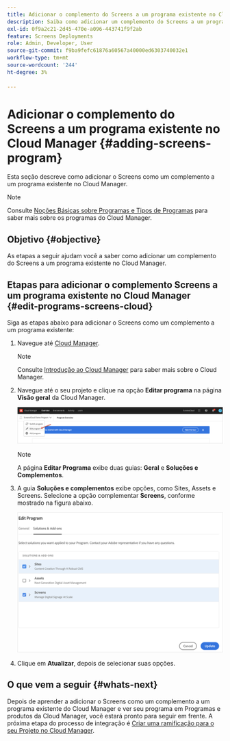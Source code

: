 ```yaml
---
title: Adicionar o complemento do Screens a um programa existente no Cloud Manager
description: Saiba como adicionar um complemento do Screens a um programa existente no Cloud Manager para Screens as a Cloud Service.
exl-id: 0f9a2c21-2d45-470e-a096-443741f9f2ab
feature: Screens Deployments
role: Admin, Developer, User
source-git-commit: f9ba9fefc61876a60567a40000ed6303740032e1
workflow-type: tm+mt
source-wordcount: '244'
ht-degree: 3%

---
```


# Adicionar o complemento do Screens a um programa existente no Cloud Manager {#adding-screens-program}

Esta seção descreve como adicionar o Screens como um complemento a um programa existente no Cloud Manager.

>[!NOTE]
>Consulte [Noções Básicas sobre Programas e Tipos de Programas](https://experienceleague.adobe.com/docs/experience-manager-cloud-service/content/implementing/using-cloud-manager/programs/program-types.html?lang=pt-BR) para saber mais sobre os programas do Cloud Manager.

## Objetivo {#objective}

As etapas a seguir ajudam você a saber como adicionar um complemento do Screens a um programa existente no Cloud Manager.

## Etapas para adicionar o complemento Screens a um programa existente no Cloud Manager {#edit-programs-screens-cloud}

Siga as etapas abaixo para adicionar o Screens como um complemento a um programa existente:

1. Navegue até [Cloud Manager](https://my.cloudmanager.adobe.com/).

   >[!NOTE]
   >Consulte [Introdução ao Cloud Manager](https://experienceleague.adobe.com/docs/experience-manager-cloud-service/content/onboarding/journey/cloud-manager.html?lang=pt-BR) para saber mais sobre o Cloud Manager.

1. Navegue até o seu projeto e clique na opção **Editar programa** na página **Visão geral** da Cloud Manager.

   ![imagem](/help/screens-cloud/assets/onboarding/add-onexisting1.png)

   >[!NOTE]
   >A página **Editar Programa** exibe duas guias: **Geral** e **Soluções e Complementos**.

1. A guia **Soluções e complementos** exibe opções, como Sites, Assets e Screens. Selecione a opção complementar **Screens**, conforme mostrado na figura abaixo.

   ![imagem](/help/screens-cloud/assets/onboarding/add-onexisting2.png)

1. Clique em **Atualizar**, depois de selecionar suas opções.

## O que vem a seguir {#whats-next}

Depois de aprender a adicionar o Screens como um complemento a um programa existente do Cloud Manager e ver seu programa em Programas e produtos da Cloud Manager, você estará pronto para seguir em frente. A próxima etapa do processo de integração é [Criar uma ramificação para o seu Projeto no Cloud Manager](/help/screens-cloud/onboarding-screens-cloud/creating-a-branch.md).
